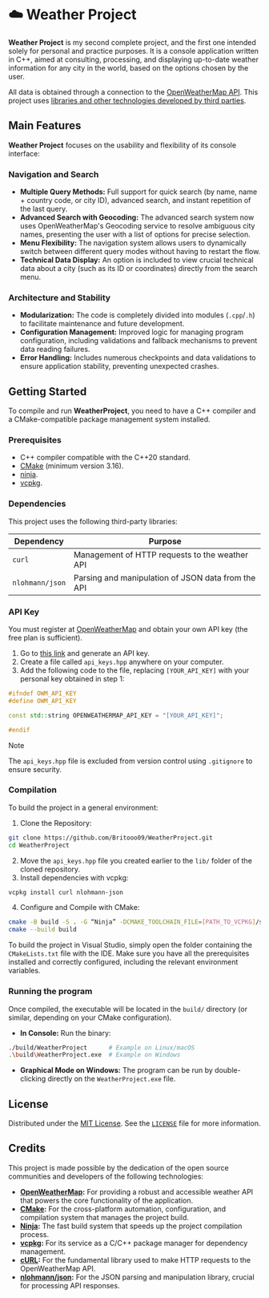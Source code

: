 # ☁️ Weather Project

**Weather Project** is my second complete project, and the first one intended solely for personal and practice purposes. It is a console application written in C++, aimed at consulting, processing, and displaying up-to-date weather information for any city in the world, based on the options chosen by the user.

All data is obtained through a connection to the [OpenWeatherMap API](https://openweathermap.org/api). This project uses [libraries and other technologies developed by third parties](#credits).

## Main Features

**Weather Project** focuses on the usability and flexibility of its console interface:

### Navigation and Search

- **Multiple Query Methods:** Full support for quick search (by name, name + country code, or city ID), advanced search, and instant repetition of the last query.
- **Advanced Search with Geocoding:** The advanced search system now uses OpenWeatherMap's Geocoding service to resolve ambiguous city names, presenting the user with a list of options for precise selection.
- **Menu Flexibility:** The navigation system allows users to dynamically switch between different query modes without having to restart the flow.
- **Technical Data Display:** An option is included to view crucial technical data about a city (such as its ID or coordinates) directly from the search menu.

### Architecture and Stability

- **Modularization:** The code is completely divided into modules (`.cpp`/`.h`) to facilitate maintenance and future development.
- **Configuration Management:** Improved logic for managing program configuration, including validations and fallback mechanisms to prevent data reading failures.
- **Error Handling:** Includes numerous checkpoints and data validations to ensure application stability, preventing unexpected crashes.

## Getting Started

To compile and run **WeatherProject**, you need to have a C++ compiler and a CMake-compatible package management system installed.

### Prerequisites

- C++ compiler compatible with the C++20 standard.
- [CMake](https://cmake.org/) (minimum version 3.16).
- [ninja](https://ninja-build.org/).
- [vcpkg](https://vcpkg.io/en/index.html).

### Dependencies

This project uses the following third-party libraries:

| Dependency | Purpose |
| - | - |
| `curl` | Management of HTTP requests to the weather API |
| `nlohmann/json` | Parsing and manipulation of JSON data from the API |

### API Key

You must register at [OpenWeatherMap](https://home.openweathermap.org/users/sign_up) and obtain your own API key (the free plan is sufficient).

1. Go to [this link](https://home.openweathermap.org/api_keys) and generate an API key.
2. Create a file called `api_keys.hpp` anywhere on your computer.
3. Add the following code to the file, replacing `[YOUR_API_KEY]` with your personal key obtained in step 1:

```c++
#ifndef OWM_API_KEY
#define OWM_API_KEY

const std::string OPENWEATHERMAP_API_KEY = "[YOUR_API_KEY]";

#endif
```

> [!NOTE]
> The `api_keys.hpp` file is excluded from version control using `.gitignore` to ensure security.

### Compilation

To build the project in a general environment:

1. Clone the Repository:
```bash
git clone https://github.com/Britooo09/WeatherProject.git
cd WeatherProject
```
2. Move the `api_keys.hpp` file you created earlier to the `lib/` folder of the cloned repository.
3. Install dependencies with vcpkg:
```bash
vcpkg install curl nlohmann-json
```
4. Configure and Compile with CMake:
```bash
cmake -B build -S . -G “Ninja” -DCMAKE_TOOLCHAIN_FILE=[PATH_TO_VCPKG]/scripts/buildsystems/vcpkg.cmake
cmake --build build
```

To build the project in Visual Studio, simply open the folder containing the `CMakeLists.txt` file with the IDE. Make sure you have all the prerequisites installed and correctly configured, including the relevant environment variables.

### Running the program

Once compiled, the executable will be located in the `build/` directory (or similar, depending on your CMake configuration).

- **In Console:** Run the binary:
```bash
./build/WeatherProject      # Example on Linux/macOS
.\build\WeatherProject.exe  # Example on Windows
```

- **Graphical Mode on Windows:** The program can be run by double-clicking directly on the `WeatherProject.exe` file.

## License

Distributed under the [MIT License](https://opensource.org/licenses/MIT). See the [`LICENSE`](https://github.com/Britooo09/WeatherProject/blob/main/LICENSE) file for more information.

## Credits

This project is made possible by the dedication of the open source communities and developers of the following technologies:

- **[OpenWeatherMap](https://openweathermap.org/):** For providing a robust and accessible weather API that powers the core functionality of the application.
- **[CMake](https://cmake.org/):** For the cross-platform automation, configuration, and compilation system that manages the project build.
- **[Ninja](https://ninja-build.org/):** The fast build system that speeds up the project compilation process.
- **[vcpkg](https://vcpkg.io/en/index.html):** For its service as a C/C++ package manager for dependency management.
- **[cURL](https://curl.se/):** For the fundamental library used to make HTTP requests to the OpenWeatherMap API.
- **[nlohmann/json](https://github.com/nlohmann/json):** For the JSON parsing and manipulation library, crucial for processing API responses.
